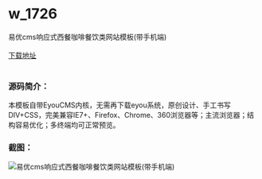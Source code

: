 # w_1726
易优cms响应式西餐咖啡餐饮类网站模板(带手机端)
<br/></br>
[下载地址](https://www.uuid2.com/1726.html "下载地址")
<br/></br>
<h3>源码简介：</h3>
<p>本模板自带EyouCMS内核，无需再下载eyou系统，原创设计、手工书写DIV+CSS，完美兼容IE7+、Firefox、Chrome、360浏览器等；主流浏览器；结构容易优化；多终端均可正常预览。<p>
<h3>截图：</h3>
<img src="https://www.uuid2.com/wp-content/uploads/img/202112/a16921a226.jpg" alt="易优cms响应式西餐咖啡餐饮类网站模板(带手机端)">

